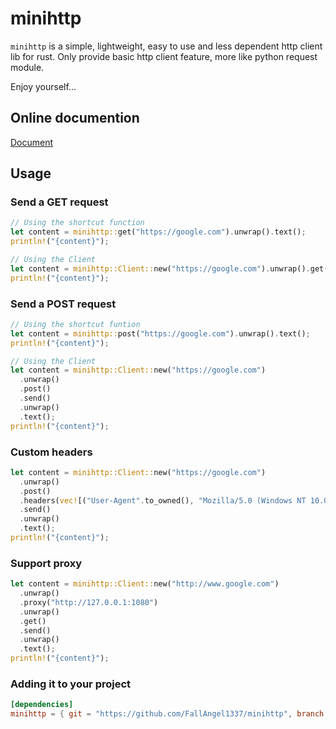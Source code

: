 # minihttp

`minihttp` is a simple, lightweight, easy to use and less dependent http client lib for rust.
Only provide basic http client feature, more like python request module.

Enjoy yourself...

## Online documention

[Document](https://docs.rs/minihttp)

## Usage

### Send a GET request

```rust
// Using the shortcut function
let content = minihttp::get("https://google.com").unwrap().text();
println!("{content}");

// Using the Client
let content = minihttp::Client::new("https://google.com").unwrap().get().send().unwrap().text();
println!("{content}");
```

### Send a POST request

```rust
// Using the shortcut funtion
let content = minihttp::post("https://google.com").unwrap().text();
println!("{content}");

// Using the Client
let content = minihttp::Client::new("https://google.com")
  .unwrap()
  .post()
  .send()
  .unwrap()
  .text();
println!("{content}");
```

### Custom headers
```rust
let content = minihttp::Client::new("https://google.com")
  .unwrap()
  .post()
  .headers(vec![("User-Agent".to_owned(), "Mozilla/5.0 (Windows NT 10.0; Win64; x64) AppleWebKit/537.36".to_owned())])
  .send()
  .unwrap()
  .text();
println!("{content}");
```

### Support proxy
```rust
let content = minihttp::Client::new("http://www.google.com")
  .unwrap()
  .proxy("http://127.0.0.1:1080")
  .unwrap()
  .get()
  .send()
  .unwrap()
  .text();
println!("{content}");
```

### Adding it to your project
```toml
[dependencies]
minihttp = { git = "https://github.com/FallAngel1337/minihttp", branch = "main" }
```
